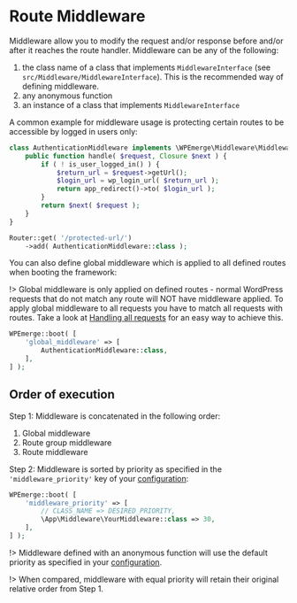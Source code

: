 # Route Middleware

Middleware allow you to modify the request and/or response before and/or after it reaches the route handler. Middleware can be any of the following:
1. the class name of a class that implements `MiddlewareInterface` (see `src/Middleware/MiddlewareInterface`). This is the recommended way of defining middleware.
1. any anonymous function
1. an instance of a class  that implements `MiddlewareInterface`

A common example for middleware usage is protecting certain routes to be accessible by logged in users only:

```php
class AuthenticationMiddleware implements \WPEmerge\Middleware\MiddlewareInterface {
    public function handle( $request, Closure $next ) {
        if ( ! is_user_logged_in() ) {
            $return_url = $request->getUrl();
            $login_url = wp_login_url( $return_url );
            return app_redirect()->to( $login_url );
        }
        return $next( $request );
    }
}

Router::get( '/protected-url/')
    ->add( AuthenticationMiddleware::class );
```

You can also define global middleware which is applied to all defined routes when booting the framework:

!> Global middleware is only applied on defined routes - normal WordPress requests that do not match any route 
will NOT have middleware applied. To apply global middleware to all requests you have to match all requests with 
routes. Take a look at [Handling all requests](framework/routing/methods.md#handling-all-requests) for an easy way to 
achieve this.

```php
WPEmerge::boot( [
    'global_middleware' => [
        AuthenticationMiddleware::class,
    ],
] );
```

## Order of execution

Step 1: Middleware is concatenated in the following order:

1. Global middleware
2. Route group middleware
3. Route middleware

Step 2: Middleware is sorted by priority as specified in the `'middleware_priority'` key of your [configuration](framework/configuration.md):

```php
WPEmerge::boot( [
    'middleware_priority' => [
        // CLASS_NAME => DESIRED_PRIORITY,
        \App\Middleware\YourMiddleware::class => 30,
    ],
] );
```

!> Middleware defined with an anonymous function will use the default priority as specified in your [configuration](framework/configuration.md).

!> When compared, middleware with equal priority will retain their original relative order from Step 1.
